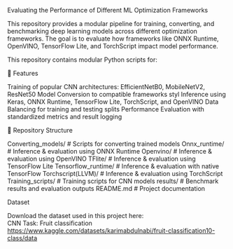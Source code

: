Evaluating the Performance of Different ML Optimization Frameworks

This repository provides a modular pipeline for training, converting, and benchmarking deep learning models across different optimization frameworks. The goal is to evaluate how frameworks like ONNX Runtime, OpenVINO, TensorFlow Lite, and TorchScript impact model performance.

This repository contains modular Python scripts for:

🚀 Features

Training of popular CNN architectures: EfficientNetB0, MobileNetV2, ResNet50
Model Conversion to compatible frameworks styl
Inference using Keras, ONNX Runtime, TensorFlow Lite, TorchScript, and OpenVINO
Data Balancing for training and testing splits
Performance Evaluation with standardized metrics and result logging

📂 Repository Structure

Converting_models/       # Scripts for converting trained models
Onnx_runtime/            # Inference & evaluation using ONNX Runtime
Openvino/                # Inference & evaluation using OpenVINO
TFlite/                  # Inference & evaluation using TensorFlow Lite
Tensorflow_runtime/      # Inference & evaluation with native TensorFlow
Torchscript(LLVM)/       # Inference & evaluation using TorchScript
Training_scripts/        # Training scripts for CNN models
results/                 # Benchmark results and evaluation outputs
README.md                # Project documentation

Dataset


Download the dataset used in this project here:  
CNN Task: Fruit classification https://www.kaggle.com/datasets/karimabdulnabi/fruit-classification10-class/data


